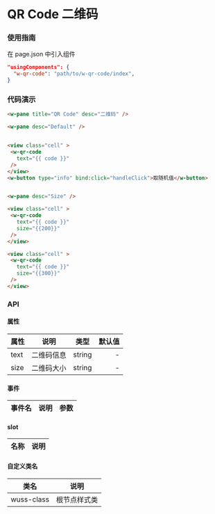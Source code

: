 # QR Code 二维码

### 使用指南

在 page.json 中引入组件

```json
"usingComponents": {
  "w-qr-code": "path/to/w-qr-code/index",
}
```

### 代码演示

```html
<w-pane title="QR Code" desc="二维码" />

<w-pane desc="Default" />


<view class="cell" >
 <w-qr-code
   text="{{ code }}"
 />
</view>
<w-button type="info" bind:click="handleClick">取随机值</w-button>


<w-pane desc="Size" />

<view class="cell" >
 <w-qr-code
   text="{{ code }}"
   size="{{200}}"
 />
</view>

<view class="cell" >
 <w-qr-code
   text="{{ code }}"
   size="{{300}}"
 />
</view>
```

### API

#### 属性

| 属性 |    说明    |  类型  | 默认值 |
| ---- | :--------: | :----: | -----: |
| text | 二维码信息 | string |      - |
| size | 二维码大小 | string |      - |

#### 事件

| 事件名 | 说明 | 参数 |
| ------ | ---- | ---- |


#### slot

| 名称 | 说明 |
| ---- | ---- |


#### 自定义类名

| 类名       | 说明         |
| ---------- | ------------ |
| wuss-class | 根节点样式类 |
